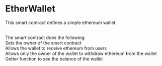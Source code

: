 # EtherWallet

This smart contract defines a simple ethereum wallet.<br/> <br/>

The smart contract does the following:  
Sets the owner of the smart contract  
Allows the wallet to receive ethereum from users  
Allows only the owner of the wallet to withdraw ethereum from the wallet  
Getter function to see the balance of the wallet
